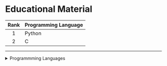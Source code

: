 # Educational Material

| Rank | Programming Language |
|:----:|:---------------------|
| 1    | Python               |
| 2    | C                    |


---

<details>
  <Summary>Programmming Languages</Summary>

  ## Core
- Python
- C
- C++
- Rust
- Go
- Swift
- Lua
- Haskell
- Dart / Flutter

## Legacy
- Racket
- Lisp
- Clojure
- Prolog
- Forth

</details>
